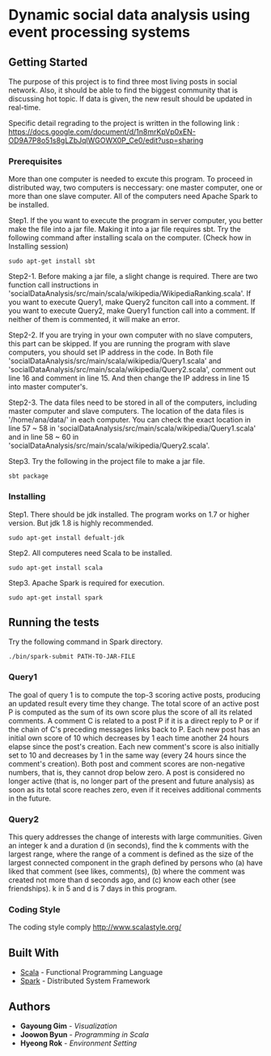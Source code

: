 # Dynamic social data analysis using event processing systems


## Getting Started

The purpose of this project is to find three most living posts in social network. Also, it should be able to find the biggest community that is discussing hot topic. If data is given, the new result should be updated in real-time.

Specific detail regrading to the project is written in the following link : https://docs.google.com/document/d/1n8mrKpVp0xEN-OD9A7P8o51s8gLZbJqlWGOWX0P_Ce0/edit?usp=sharing

### Prerequisites

More than one computer is needed to excute this program. To proceed in distributed way, two computers is neccessary: one master computer, one or more than one slave computer. All of the computers need Apache Spark to be installed.

Step1. If the you want to execute the program in server computer, you better make the file into a jar file. Making it into a jar file requires sbt. Try the following command after installing scala on the computer. (Check how in Installing session)
```
sudo apt-get install sbt
```

Step2-1. Before making a jar file, a slight change is required. There are two function call instructions in 'socialDataAnalysis/src/main/scala/wikipedia/WikipediaRanking.scala'. If you want to execute Query1, make Query2 funciton call into a comment. If you want to execute Query2, make Query1 function call into a comment. If neither of them is commented, it will make an error.

Step2-2. If you are trying in your own computer with no slave computers, this part can be skipped. If you are running the program with slave computers, you should set IP address in the code. In Both file 'socialDataAnalysis/src/main/scala/wikipedia/Query1.scala' and 'socialDataAnalysis/src/main/scala/wikipedia/Query2.scala', comment out line 16 and comment in line 15. And then change the IP address in line 15 into master computer's.

Step2-3. The data files need to be stored in all of the computers, including master computer and slave computers. The location of the data files is '/home/ana/data/' in each computer. You can check the exact location in line 57 ~ 58 in 'socialDataAnalysis/src/main/scala/wikipedia/Query1.scala' and in line 58 ~ 60 in 'socialDataAnalysis/src/main/scala/wikipedia/Query2.scala'.


Step3. Try the following in the project file to make a jar file.
```
sbt package
```

### Installing

Step1. There should be jdk installed. The program works on 1.7 or higher version. But jdk 1.8 is highly recommended.
```
sudo apt-get install defualt-jdk
```

Step2. All computeres need Scala to be installed.
```
sudo apt-get install scala
```

Step3. Apache Spark is required for execution.
```
sudo apt-get install spark
```

## Running the tests

Try the following command in Spark directory.
```
./bin/spark-submit PATH-TO-JAR-FILE
```

### Query1
The goal of query 1 is to compute the top-3 scoring active posts, producing an updated result every time they change.
The total score of an active post P is computed as the sum of its own score plus the score of all its related comments. A comment C is related to a post P if it is a direct reply to P or if the chain of C's preceding messages links back to P.
Each new post has an initial own score of 10 which decreases by 1 each time another 24 hours elapse since the post's creation. Each new comment's score is also initially set to 10 and decreases by 1 in the same way (every 24 hours since the comment's creation). Both post and comment scores are non-negative numbers, that is, they cannot drop below zero. A post is considered no longer active (that is, no longer part of the present and future analysis) as soon as its total score reaches zero, even if it receives additional comments in the future.

### Query2
This query addresses the change of interests with large communities.
Given an integer k and a duration d (in seconds), find the k comments with the largest range, where the range of a comment is defined as the size of the largest connected component in the graph defined by persons who (a) have liked that comment (see likes, comments), (b) where the comment was created not more than d seconds ago, and (c) know each other (see friendships).
k in 5 and d is 7 days in this program.

### Coding Style

The coding style comply http://www.scalastyle.org/


## Built With

* [Scala](https://www.scala-lang.org/) - Functional Programming Language
* [Spark](https://spark.apache.org/) - Distributed System Framework


## Authors

* **Gayoung Gim** - *Visualization*
* **Joowon Byun** - *Programming in Scala*
* **Hyeong Rok** - *Environment Setting*
